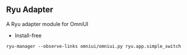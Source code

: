 Ryu Adapter 
------------------
A Ryu adapter module for OmniUI

* Install-free
```
ryu-manager --observe-links omniui/omniui.py ryu.app.simple_switch
```